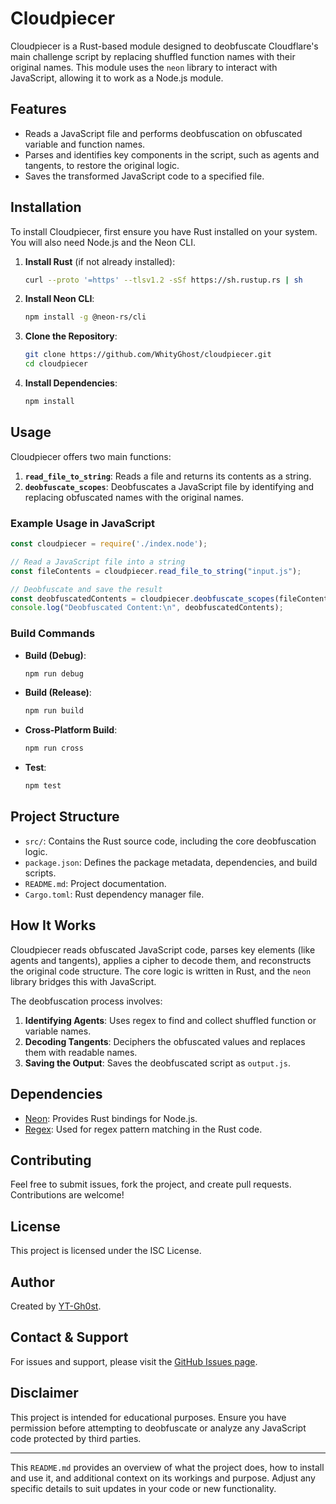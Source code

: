 # Cloudpiecer

Cloudpiecer is a Rust-based module designed to deobfuscate Cloudflare's main challenge script by replacing shuffled function names with their original names. This module uses the `neon` library to interact with JavaScript, allowing it to work as a Node.js module.

## Features
- Reads a JavaScript file and performs deobfuscation on obfuscated variable and function names.
- Parses and identifies key components in the script, such as agents and tangents, to restore the original logic.
- Saves the transformed JavaScript code to a specified file.

## Installation
To install Cloudpiecer, first ensure you have Rust installed on your system. You will also need Node.js and the Neon CLI.

1. **Install Rust** (if not already installed):
   ```sh
   curl --proto '=https' --tlsv1.2 -sSf https://sh.rustup.rs | sh
   ```
   
2. **Install Neon CLI**:
   ```sh
   npm install -g @neon-rs/cli
   ```
   
3. **Clone the Repository**:
   ```sh
   git clone https://github.com/WhityGhost/cloudpiecer.git
   cd cloudpiecer
   ```
   
4. **Install Dependencies**:
   ```sh
   npm install
   ```

## Usage
Cloudpiecer offers two main functions:

1. **`read_file_to_string`**: Reads a file and returns its contents as a string.
2. **`deobfuscate_scopes`**: Deobfuscates a JavaScript file by identifying and replacing obfuscated names with the original names.

### Example Usage in JavaScript
```javascript
const cloudpiecer = require('./index.node');

// Read a JavaScript file into a string
const fileContents = cloudpiecer.read_file_to_string("input.js");

// Deobfuscate and save the result
const deobfuscatedContents = cloudpiecer.deobfuscate_scopes(fileContents);
console.log("Deobfuscated Content:\n", deobfuscatedContents);
```

### Build Commands
- **Build (Debug)**:
  ```sh
  npm run debug
  ```

- **Build (Release)**:
  ```sh
  npm run build
  ```

- **Cross-Platform Build**:
  ```sh
  npm run cross
  ```

- **Test**:
  ```sh
  npm test
  ```

## Project Structure
- `src/`: Contains the Rust source code, including the core deobfuscation logic.
- `package.json`: Defines the package metadata, dependencies, and build scripts.
- `README.md`: Project documentation.
- `Cargo.toml`: Rust dependency manager file.

## How It Works
Cloudpiecer reads obfuscated JavaScript code, parses key elements (like agents and tangents), applies a cipher to decode them, and reconstructs the original code structure. The core logic is written in Rust, and the `neon` library bridges this with JavaScript.

The deobfuscation process involves:
1. **Identifying Agents**: Uses regex to find and collect shuffled function or variable names.
2. **Decoding Tangents**: Deciphers the obfuscated values and replaces them with readable names.
3. **Saving the Output**: Saves the deobfuscated script as `output.js`.

## Dependencies
- [Neon](https://neon-bindings.com): Provides Rust bindings for Node.js.
- [Regex](https://crates.io/crates/regex): Used for regex pattern matching in the Rust code.

## Contributing
Feel free to submit issues, fork the project, and create pull requests. Contributions are welcome!

## License
This project is licensed under the ISC License.

## Author
Created by [YT-Gh0st](https://github.com/WhityGhost).

## Contact & Support
For issues and support, please visit the [GitHub Issues page](https://github.com/WhityGhost/cloudpiecer/issues).

## Disclaimer
This project is intended for educational purposes. Ensure you have permission before attempting to deobfuscate or analyze any JavaScript code protected by third parties.

---

This `README.md` provides an overview of what the project does, how to install and use it, and additional context on its workings and purpose. Adjust any specific details to suit updates in your code or new functionality.